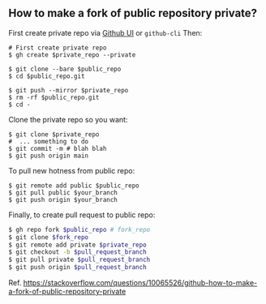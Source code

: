 ## How to make a fork of public repository private?
First create private repo via [Github UI](https://github.com) or `github-cli` Then:

```shell
# First create private repo
$ gh create $private_repo --private

$ git clone --bare $public_repo
$ cd $public_repo.git 

$ git push --mirror $private_repo
$ rm -rf $public_repo.git
$ cd -
```
Clone the private repo so you want:
```shell
$ git clone $private_repo
#  ... something to do
$ git commit -m # blah blah
$ git push origin main
```
To pull new hotness from public repo:
```shell
$ git remote add public $public_repo
$ git pull public $your_branch
$ git push origin $your_branch
```
Finally, to create pull request to public repo:

```bash
$ gh repo fork $public_repo # fork_repo
$ git clone $fork_repo
$ git remote add private $private_repo
$ git checkout -b $pull_request_branch
$ git pull private $pull_request_branch
$ git push origin $pull_request_branch
```

Ref. https://stackoverflow.com/questions/10065526/github-how-to-make-a-fork-of-public-repository-private
